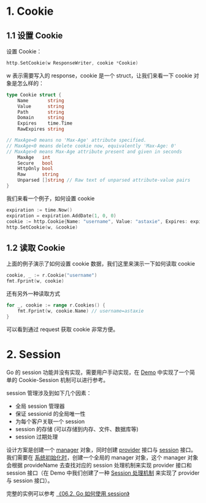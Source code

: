 # 1. Cookie

## 1.1 设置 Cookie

设置 Cookie：

```go
http.SetCookie(w ResponseWriter, cookie *Cookie)
```

w 表示需要写入的 response，cookie 是一个 struct，让我们来看一下 cookie 对象是怎么样的：

```go
type Cookie struct {
    Name       string
    Value      string
    Path       string
    Domain     string
    Expires    time.Time
    RawExpires string

// MaxAge=0 means no 'Max-Age' attribute specified.
// MaxAge<0 means delete cookie now, equivalently 'Max-Age: 0'
// MaxAge>0 means Max-Age attribute present and given in seconds
    MaxAge   int
    Secure   bool
    HttpOnly bool
    Raw      string
    Unparsed []string // Raw text of unparsed attribute-value pairs
}
```

我们来看一个例子，如何设置 cookie

```go
expiration := time.Now()
expiration = expiration.AddDate(1, 0, 0)
cookie := http.Cookie{Name: "username", Value: "astaxie", Expires: expiration}
http.SetCookie(w, &cookie)
```

## 1.2 读取 Cookie

上面的例子演示了如何设置 cookie 数据，我们这里来演示一下如何读取 cookie

```go
cookie, _ := r.Cookie("username")
fmt.Fprint(w, cookie)
```

还有另外一种读取方式

```go
for _, cookie := range r.Cookies() {
    fmt.Fprint(w, cookie.Name) // username=astaxie
}
```

可以看到通过 request 获取 cookie 非常方便。

# 2. Session

Go 的 session 功能并没有实现，需要用户手动实现，在 [Demo](./4.2_session) 中实现了一个简单的 Cookie-Session 机制可以进行参考。

session 管理涉及到如下几个因素：

- 全局 session 管理器
- 保证 sessionid 的全局唯一性
- 为每个客户关联一个 session
- session 的存储 (可以存储到内存、文件、数据库等)
- session 过期处理

设计方案是创建一个 [manager](./4.2_session/manager.go) 对象，同时创建 [provider](./4.2_session/provider.go) 接口与 [session](./4.2_session/session.go) 接口。我们需要在 [系统初始化时](./4.2_session/router_handle.go)，创建一个全局的 manager 对象，这个 manager 对象会根据 provideName 去查找对应的 session 处理机制来实现 provider 接口和 session 接口（在 Demo 中我们创建了一种 [Session 处理机制](./4.2_session/router_handle.go) 来实现了 provider 与 session 接口）。

完整的实例可以参考 [《06.2. Go 如何使用 session》](https://learnku.com/docs/build-web-application-with-golang/how-062-go-uses-session/3190)